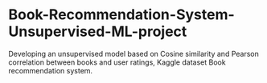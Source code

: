 # Book-Recommendation-System-Unsupervised-ML-project
Developing an unsupervised model based on Cosine similarity and Pearson correlation between books and user ratings, Kaggle dataset Book recommendation system.
